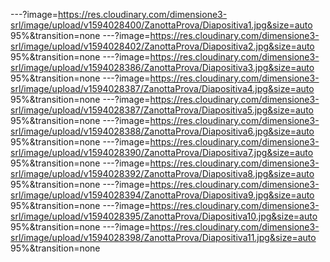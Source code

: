 ---?image=https://res.cloudinary.com/dimensione3-srl/image/upload/v1594028400/ZanottaProva/Diapositiva1.jpg&size=auto 95%&transition=none
---?image=https://res.cloudinary.com/dimensione3-srl/image/upload/v1594028402/ZanottaProva/Diapositiva2.jpg&size=auto 95%&transition=none
---?image=https://res.cloudinary.com/dimensione3-srl/image/upload/v1594028386/ZanottaProva/Diapositiva3.jpg&size=auto 95%&transition=none
---?image=https://res.cloudinary.com/dimensione3-srl/image/upload/v1594028387/ZanottaProva/Diapositiva4.jpg&size=auto 95%&transition=none
---?image=https://res.cloudinary.com/dimensione3-srl/image/upload/v1594028387/ZanottaProva/Diapositiva5.jpg&size=auto 95%&transition=none
---?image=https://res.cloudinary.com/dimensione3-srl/image/upload/v1594028388/ZanottaProva/Diapositiva6.jpg&size=auto 95%&transition=none
---?image=https://res.cloudinary.com/dimensione3-srl/image/upload/v1594028390/ZanottaProva/Diapositiva7.jpg&size=auto 95%&transition=none
---?image=https://res.cloudinary.com/dimensione3-srl/image/upload/v1594028392/ZanottaProva/Diapositiva8.jpg&size=auto 95%&transition=none
---?image=https://res.cloudinary.com/dimensione3-srl/image/upload/v1594028394/ZanottaProva/Diapositiva9.jpg&size=auto 95%&transition=none
---?image=https://res.cloudinary.com/dimensione3-srl/image/upload/v1594028395/ZanottaProva/Diapositiva10.jpg&size=auto 95%&transition=none
---?image=https://res.cloudinary.com/dimensione3-srl/image/upload/v1594028398/ZanottaProva/Diapositiva11.jpg&size=auto 95%&transition=none
